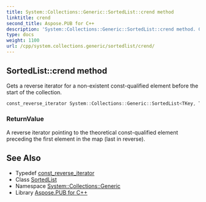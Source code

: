 ```yaml
---
title: System::Collections::Generic::SortedList::crend method
linktitle: crend
second_title: Aspose.PUB for C++
description: 'System::Collections::Generic::SortedList::crend method. Gets a reverse iterator for a non-existent const-qualified element before the start of the collection in C++.'
type: docs
weight: 1100
url: /cpp/system.collections.generic/sortedlist/crend/
---
```

## SortedList::crend method


Gets a reverse iterator for a non-existent const-qualified element before the start of the collection.

```cpp
const_reverse_iterator System::Collections::Generic::SortedList<TKey, TValue>::crend() const noexcept
```


### ReturnValue

A reverse iterator pointing to the theoretical const-qualified element preceding the first element in the map (last in reverse).

## See Also

* Typedef [const_reverse_iterator](../const_reverse_iterator/)
* Class [SortedList](../)
* Namespace [System::Collections::Generic](../../)
* Library [Aspose.PUB for C++](../../../)
